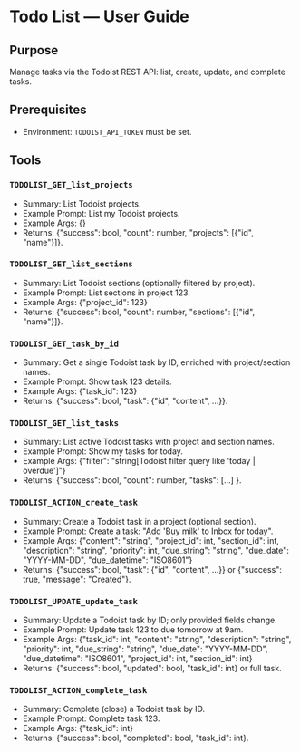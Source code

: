 # Todo List — User Guide

## Purpose
Manage tasks via the Todoist REST API: list, create, update, and complete tasks.

## Prerequisites
- Environment: `TODOIST_API_TOKEN` must be set.

## Tools

### `TODOLIST_GET_list_projects`
- Summary: List Todoist projects.
- Example Prompt: List my Todoist projects.
- Example Args: {}
- Returns: {"success": bool, "count": number, "projects": [{"id", "name"}]}.

### `TODOLIST_GET_list_sections`
- Summary: List Todoist sections (optionally filtered by project).
- Example Prompt: List sections in project 123.
- Example Args: {"project_id": 123}
- Returns: {"success": bool, "count": number, "sections": [{"id", "name"}]}.

### `TODOLIST_GET_task_by_id`
- Summary: Get a single Todoist task by ID, enriched with project/section names.
- Example Prompt: Show task 123 details.
- Example Args: {"task_id": 123}
- Returns: {"success": bool, "task": {"id", "content", ...}}.

### `TODOLIST_GET_list_tasks`
- Summary: List active Todoist tasks with project and section names.
- Example Prompt: Show my tasks for today.
- Example Args: {"filter": "string[Todoist filter query like 'today | overdue']"}
- Returns: {"success": bool, "count": number, "tasks": [...] }.

### `TODOLIST_ACTION_create_task`
- Summary: Create a Todoist task in a project (optional section).
- Example Prompt: Create a task: "Add 'Buy milk' to Inbox for today".
- Example Args: {"content": "string", "project_id": int, "section_id": int, "description": "string", "priority": int, "due_string": "string", "due_date": "YYYY-MM-DD", "due_datetime": "ISO8601"}
- Returns: {"success": bool, "task": {"id", "content", ...}} or {"success": true, "message": "Created"}.

### `TODOLIST_UPDATE_update_task`
- Summary: Update a Todoist task by ID; only provided fields change.
- Example Prompt: Update task 123 to due tomorrow at 9am.
- Example Args: {"task_id": int, "content": "string", "description": "string", "priority": int, "due_string": "string", "due_date": "YYYY-MM-DD", "due_datetime": "ISO8601", "project_id": int, "section_id": int}
- Returns: {"success": bool, "updated": bool, "task_id": int} or full task.

### `TODOLIST_ACTION_complete_task`
- Summary: Complete (close) a Todoist task by ID.
- Example Prompt: Complete task 123.
- Example Args: {"task_id": int}
- Returns: {"success": bool, "completed": bool, "task_id": int}.
